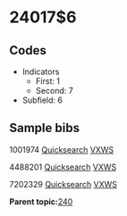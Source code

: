 # 24017$6

## Codes

-   Indicators
    -   First: 1
    -   Second: 7
-   Subfield: 6

## Sample bibs

1001974 [Quicksearch](https://search.library.yale.edu/catalog/1001974) [VXWS](http://prodorbis.library.yale.edu:7014/vxws/GetHoldingsService?bibId=1001974)

4488201 [Quicksearch](https://search.library.yale.edu/catalog/4488201) [VXWS](http://prodorbis.library.yale.edu:7014/vxws/GetHoldingsService?bibId=4488201)

7202329 [Quicksearch](https://search.library.yale.edu/catalog/7202329) [VXWS](http://prodorbis.library.yale.edu:7014/vxws/GetHoldingsService?bibId=7202329)

**Parent topic:**[240](../../tags/240/240.md)

